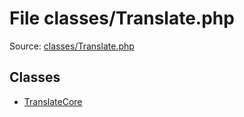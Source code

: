 File classes/Translate.php
=========

Source: [classes/Translate.php](https://github.com/PrestaShop/PrestaShop/blob/1.6.0.5/classes/Translate.php)


Classes
-------

* [TranslateCore](class.TranslateCore.md)


